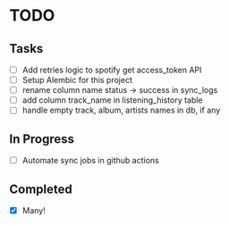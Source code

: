 # TODO

## Tasks
- [ ] Add retries logic to spotify get access_token API
- [ ] Setup Alembic for this project
- [ ] rename column name status -> success in sync_logs
- [ ] add column track_name in listening_history table
- [ ] handle empty track, album, artists names in db, if any

## In Progress
- [ ] Automate sync jobs in github actions

## Completed
- [x] Many!
